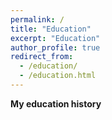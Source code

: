 ```yaml
---
permalink: /
title: "Education"
excerpt: "Education"
author_profile: true
redirect_from: 
  - /education/
  - /education.html
---
```



**My education history**
